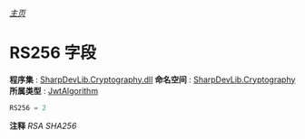 ###### [主页](./Index.md "主页")
# RS256 字段
**程序集** : [SharpDevLib.Cryptography.dll](./SharpDevLib.Cryptography.assembly.md "SharpDevLib.Cryptography.dll")
**命名空间** : [SharpDevLib.Cryptography](./SharpDevLib.Cryptography.namespace.md "SharpDevLib.Cryptography")
**所属类型** : [JwtAlgorithm](./SharpDevLib.Cryptography.JwtAlgorithm.md "JwtAlgorithm")
``` csharp
RS256 = 2
```
**注释**
*RSA SHA256*

